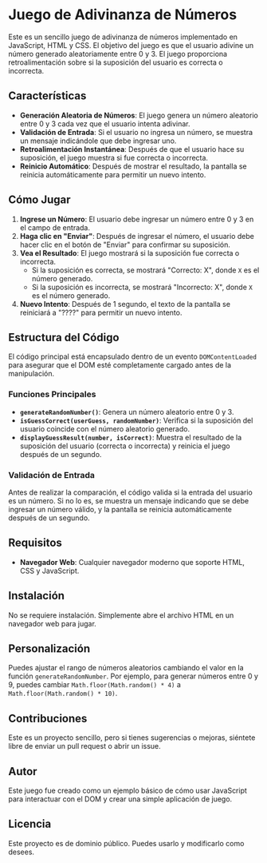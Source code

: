 # Juego de Adivinanza de Números

Este es un sencillo juego de adivinanza de números implementado en JavaScript, HTML y CSS. El objetivo del juego es que el usuario adivine un número generado aleatoriamente entre 0 y 3. El juego proporciona retroalimentación sobre si la suposición del usuario es correcta o incorrecta.

## Características

- **Generación Aleatoria de Números**: El juego genera un número aleatorio entre 0 y 3 cada vez que el usuario intenta adivinar.
- **Validación de Entrada**: Si el usuario no ingresa un número, se muestra un mensaje indicándole que debe ingresar uno.
- **Retroalimentación Instantánea**: Después de que el usuario hace su suposición, el juego muestra si fue correcta o incorrecta.
- **Reinicio Automático**: Después de mostrar el resultado, la pantalla se reinicia automáticamente para permitir un nuevo intento.

## Cómo Jugar

1. **Ingrese un Número**: El usuario debe ingresar un número entre 0 y 3 en el campo de entrada.
2. **Haga clic en "Enviar"**: Después de ingresar el número, el usuario debe hacer clic en el botón de "Enviar" para confirmar su suposición.
3. **Vea el Resultado**: El juego mostrará si la suposición fue correcta o incorrecta.
   - Si la suposición es correcta, se mostrará "Correcto: X", donde `X` es el número generado.
   - Si la suposición es incorrecta, se mostrará "Incorrecto: X", donde `X` es el número generado.
4. **Nuevo Intento**: Después de 1 segundo, el texto de la pantalla se reiniciará a "????" para permitir un nuevo intento.

## Estructura del Código

El código principal está encapsulado dentro de un evento `DOMContentLoaded` para asegurar que el DOM esté completamente cargado antes de la manipulación.

### Funciones Principales

- **`generateRandomNumber()`**: Genera un número aleatorio entre 0 y 3.
- **`isGuessCorrect(userGuess, randomNumber)`**: Verifica si la suposición del usuario coincide con el número aleatorio generado.
- **`displayGuessResult(number, isCorrect)`**: Muestra el resultado de la suposición del usuario (correcta o incorrecta) y reinicia el juego después de un segundo.

### Validación de Entrada

Antes de realizar la comparación, el código valida si la entrada del usuario es un número. Si no lo es, se muestra un mensaje indicando que se debe ingresar un número válido, y la pantalla se reinicia automáticamente después de un segundo.

## Requisitos

- **Navegador Web**: Cualquier navegador moderno que soporte HTML, CSS y JavaScript.

## Instalación

No se requiere instalación. Simplemente abre el archivo HTML en un navegador web para jugar.

## Personalización

Puedes ajustar el rango de números aleatorios cambiando el valor en la función `generateRandomNumber`. Por ejemplo, para generar números entre 0 y 9, puedes cambiar `Math.floor(Math.random() * 4)` a `Math.floor(Math.random() * 10)`.

## Contribuciones

Este es un proyecto sencillo, pero si tienes sugerencias o mejoras, siéntete libre de enviar un pull request o abrir un issue.

## Autor

Este juego fue creado como un ejemplo básico de cómo usar JavaScript para interactuar con el DOM y crear una simple aplicación de juego.

## Licencia

Este proyecto es de dominio público. Puedes usarlo y modificarlo como desees.
